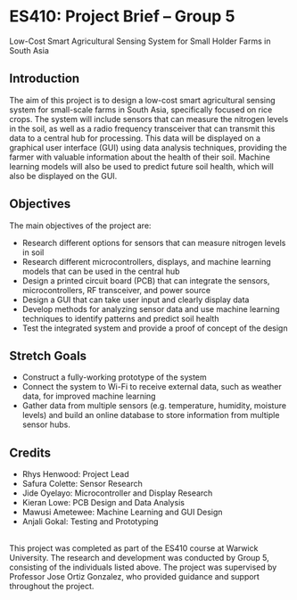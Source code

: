 <h1>ES410: Project Brief – Group 5</h1>
Low-Cost Smart Agricultural Sensing System for Small Holder Farms in South Asia

<h2>Introduction</h2>
<p>The aim of this project is to design a low-cost smart agricultural sensing system for small-scale farms in South Asia, specifically focused on rice crops. The system will include sensors that can measure the nitrogen levels in the soil, as well as a radio frequency transceiver that can transmit this data to a central hub for processing. This data will be displayed on a graphical user interface (GUI) using data analysis techniques, providing the farmer with valuable information about the health of their soil. Machine learning models will also be used to predict future soil health, which will also be displayed on the GUI.</p>

<h2>Objectives</h2>
The main objectives of the project are:
	
* Research different options for sensors that can measure nitrogen levels in soil
* Research different microcontrollers, displays, and machine learning models that can be used in the central hub
* Design a printed circuit board (PCB) that can integrate the sensors, microcontrollers, RF transceiver, and power source
* Design a GUI that can take user input and clearly display data
* Develop methods for analyzing sensor data and use machine learning techniques to identify patterns and predict soil health
* Test the integrated system and provide a proof of concept of the design
<h2>Stretch Goals</h2>

* Construct a fully-working prototype of the system
* Connect the system to Wi-Fi to receive external data, such as weather data, for improved machine learning
* Gather data from multiple sensors (e.g. temperature, humidity, moisture levels) and build an online database to store information from multiple sensor hubs.
<h2> Credits </h2>

* Rhys Henwood: Project Lead
* Safura Colette: Sensor Research
* Jide Oyelayo: Microcontroller and Display Research
* Kieran Lowe: PCB Design and Data Analysis
* Mawusi Ametewee: Machine Learning and GUI Design
* Anjali Gokal: Testing and Prototyping
</br>
This project was completed as part of the ES410 course at Warwick University. The research and development was conducted by Group 5, consisting of the individuals listed above. The project was supervised by Professor Jose Ortiz Gonzalez, who provided guidance and support throughout the project.
